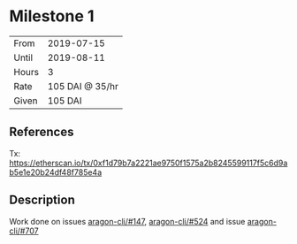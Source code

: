 # Milestone 1

|       |                 |
| ----- | --------------- |
| From  | 2019-07-15      |
| Until | 2019-08-11      |
| Hours | 3               |
| Rate  | 105 DAI @ 35/hr |
| Given | 105 DAI         |

## References

Tx: <https://etherscan.io/tx/0xf1d79b7a2221ae9750f1575a2b8245599117f5c6d9ab5e1e20b24df48f785e4a>

## Description

Work done on issues [aragon-cli/#147](https://github.com/aragon/aragon-cli/issues/147), [aragon-cli/#524](https://github.com/aragon/aragon-cli/issues/524) and issue [aragon-cli/#707](https://github.com/aragon/aragon-cli/pull/707)

